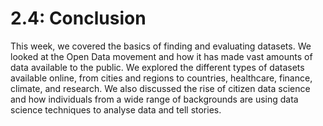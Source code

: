 #  2.4: Conclusion

This week, we covered the basics of finding and evaluating datasets.  We looked at the Open Data movement and how it has made vast amounts of data available to the public.  We explored the different types of datasets available online, from cities and regions to countries, healthcare, finance, climate, and research.  We also discussed the rise of citizen data science and how individuals from a wide range of backgrounds are using data science techniques to analyse data and tell stories.

